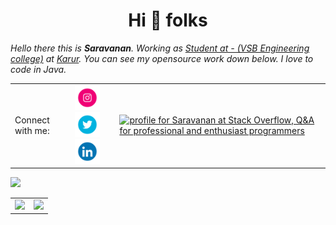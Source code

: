 
<h1 align='center'>Hi 👋 folks</h1>

_Hello there this is **Saravanan**. Working as [Student at - (VSB Engineering college)](https://www.linkedin.com/in/ashutosh-dwivedi-b3025b196/) at [Karur](https://www.linkedin.com/company/knowledge-amplified/). You can see my opensource work down below. I love to code in Java._

<table align="center">
    <td>Connect with me:</td>     <td><img src="https://github.com/vklsaravanan/vklsaravanan/blob/main/logos/371907300_INSTAGRAM_ICON_TRANSPARENT_400.gif" width="40" height="40" href='https://www.instagram.com/vkl_saravanan/' >
    <img src="https://github.com/vklsaravanan/vklsaravanan/blob/main/logos/371907030_TWITTER_ICON_TRANSPARENT_400.gif" width="40" height="40" href="https://twitter.com/VklSaravanan">
    <img src="https://github.com/vklsaravanan/vklsaravanan/blob/main/logos/372102050_LINKEDIN_ICON_TRANSPARENT_400.gif" width="40" height="40" href="https://www.linkedin.com/in/saravanan-raja-8015a820a/">
    </td>
    <td>
        <a href="https://stackoverflow.com/users/16570902/saravanan"><img src="https://stackoverflow.com/users/flair/16570902.png?theme=dark" width="208" height="58" alt="profile for Saravanan at Stack Overflow, Q&amp;A for professional and enthusiast programmers" title="profile for Saravanan at Stack Overflow, Q&amp;A for professional and enthusiast programmers"></a>
    </td>
</table>
<table align="center" height='300'>
         <tr>
            <td> 
                <img src="https://github-readme-stats.vercel.app/api/top-langs/?username=vklsaravanan&theme=radical">
            </td>
            <td>
                <img src="https://github-readme-stats.vercel.app/api?username=vklsaravanan&show_icons=true&theme=radical"><br>    
            </td>
         </tr>
        <tr>
            <img src="https://activity-graph.herokuapp.com/graph?username=vklsaravanan&theme=dracula">    
        </tr>
</table>
